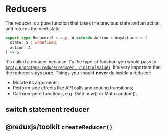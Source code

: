 # Reducers

The reducer is a pure function that takes the previous state and an action, and
returns the next state.

```ts
export type Reducer<S = any, A extends Action = AnyAction> = (
  state: S | undefined,
  action: A
) => S;
```

It's called a reducer because it's the type of function you would pass to
[`Array.prototype.reduce(reducer, ?initialValue)`](https://developer.mozilla.org/en-US/docs/Web/JavaScript/Reference/Global_Objects/Array/reduce).
It's very important that the reducer stays pure. Things you should **never** do
inside a reducer:

- Mutate its arguments;
- Perform side effects like API calls and routing transitions;
- Call non-pure functions, e.g. Date.now() or Math.random().

## switch statement reducer

## @reduxjs/toolkit `createReducer()`
